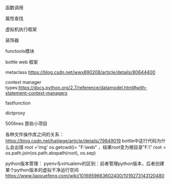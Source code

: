 函数调用

属性查找

虚拟机执行框架

装饰器

functools模块

bottle web 框架

metaclass  https://blog.csdn.net/wwx890208/article/details/80644400

context manager types:https://docs.python.org/2.7/reference/datamodel.html#with-statement-context-managers


fastfunction

dictproxy


500lines 那些小项目

各种文件操作库之间的关系：https://blog.csdn.net/haijiege/article/details/79849019
bottle中这行代码为什么会出错
root ='img' os.getcwd()= "F:\\web" ，结果root变为根目录"F:\\"
root = os.path.join(os.path.abspath(root), os.sep)


python版本管理：
pyenv与virtualenv的区别：前者管理python版本，后者创建某个python版本的虚拟干净运行空间
https://www.liaoxuefeng.com/wiki/1016959663602400/1019273143120480
